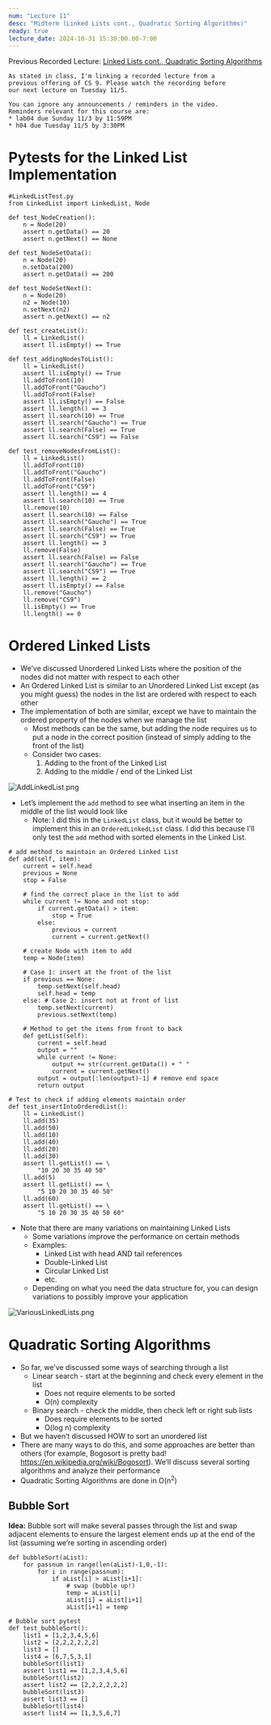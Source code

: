 ```yaml
---
num: "Lecture 11"
desc: "Midterm (Linked Lists cont., Quadratic Sorting Algorithms)"
ready: true
lecture_date: 2024-10-31 15:30:00.00-7:00
---
```


Previous Recorded Lecture: [Linked Lists cont., Quadratic Sorting Algorithms](https://drive.google.com/file/d/14OSHo5E-PQILpspg8rxAPCz_VH7432uQ/view?usp=sharing)

```
As stated in class, I'm linking a recorded lecture from a
previous offering of CS 9. Please watch the recording before
our next lecture on Tuesday 11/5.

You can ignore any announcements / reminders in the video.
Reminders relevant for this course are:
* lab04 due Sunday 11/3 by 11:59PM
* h04 due Tuesday 11/5 by 3:30PM
```

# Pytests for the Linked List Implementation

```
#LinkedListTest.py
from LinkedList import LinkedList, Node

def test_NodeCreation():
	n = Node(20)
	assert n.getData() == 20
	assert n.getNext() == None

def test_NodeSetData():
	n = Node(20)
	n.setData(200)
	assert n.getData() == 200

def test_NodeSetNext():
	n = Node(20)
	n2 = Node(10)
	n.setNext(n2)
	assert n.getNext() == n2

def test_createList():
	ll = LinkedList()
	assert ll.isEmpty() == True

def test_addingNodesToList():
	ll = LinkedList()
	assert ll.isEmpty() == True
	ll.addToFront(10)
	ll.addToFront("Gaucho")
	ll.addToFront(False)
	assert ll.isEmpty() == False
	assert ll.length() == 3
	assert ll.search(10) == True
	assert ll.search("Gaucho") == True
	assert ll.search(False) == True
	assert ll.search("CS9") == False

def test_removeNodesFromList():
	ll = LinkedList()
	ll.addToFront(10)
	ll.addToFront("Gaucho")
	ll.addToFront(False)
	ll.addToFront("CS9")
	assert ll.length() == 4
	assert ll.search(10) == True
	ll.remove(10)
	assert ll.search(10) == False
	assert ll.search("Gaucho") == True
	assert ll.search(False) == True
	assert ll.search("CS9") == True
	assert ll.length() == 3
	ll.remove(False)
	assert ll.search(False) == False
	assert ll.search("Gaucho") == True
	assert ll.search("CS9") == True
	assert ll.length() == 2
	assert ll.isEmpty() == False
	ll.remove("Gaucho")
	ll.remove("CS9")
	ll.isEmpty() == True
	ll.length() == 0
```

# Ordered Linked Lists
* We’ve discussed Unordered Linked Lists where the position of the nodes did not matter with respect to each other
* An Ordered Linked List is similar to an Unordered Linked List except (as you might guess) the nodes in the list are ordered with respect to each other
* The implementation of both are similar, except we have to maintain the ordered property of the nodes when we manage the list
	* Most methods can be the same, but adding the node requires us to put a node in the correct position (instead of simply adding to the front of the list)
	* Consider two cases:
		1. Adding to the front of the Linked List
		2. Adding to the middle / end of the Linked List

![AddLinkedList.png](AddLinkedList.png)

* Let’s implement the `add` method to see what inserting an item in the middle of the list would look like
	* Note: I did this in the `LinkedList` class, but it would be better to implement this in an `OrderedLinkedList` class. I did this because I'll only test the `add` method with sorted elements in the Linked List.

```
# add method to maintain an Ordered Linked List
def add(self, item):
	current = self.head
	previous = None
	stop = False

	# find the correct place in the list to add
	while current != None and not stop:
		if current.getData() > item:
			stop = True
		else:
			previous = current
			current = current.getNext()

	# create Node with item to add
	temp = Node(item)

	# Case 1: insert at the front of the list
	if previous == None:
		temp.setNext(self.head)
		self.head = temp
	else: # Case 2: insert not at front of list
		temp.setNext(current)
		previous.setNext(temp)

	# Method to get the items from front to back
	def getList(self):
		current = self.head
		output = ""
		while current != None:
			output += str(current.getData()) + " "
			current = current.getNext()
		output = output[:len(output)-1] # remove end space
		return output
```
```
# Test to check if adding elements maintain order
def test_insertIntoOrderedList():
	ll = LinkedList()
	ll.add(35)
	ll.add(50)
	ll.add(10)
	ll.add(40)
	ll.add(20)
	ll.add(30)
	assert ll.getList() == \
		"10 20 30 35 40 50"
	ll.add(5)
	assert ll.getList() == \
		"5 10 20 30 35 40 50"
	ll.add(60)
	assert ll.getList() == \
		"5 10 20 30 35 40 50 60"
```

* Note that there are many variations on maintaining Linked Lists
	* Some variations improve the performance on certain methods
	* Examples:
		* Linked List with head AND tail references
		* Double-Linked List
		* Circular Linked List
		* etc.
	* Depending on what you need the data structure for, you can design variations to possibly improve your application

![VariousLinkedLists.png](VariousLinkedLists.png)

# Quadratic Sorting Algorithms

* So far, we’ve discussed some ways of searching through a list
	* Linear search - start at the beginning and check every element in the list
		* Does not require elements to be sorted
		* O(n) complexity
	* Binary search - check the middle, then check left or right sub lists
		* Does require elements to be sorted
		* O(log n) complexity
* But we haven’t discussed HOW to sort an unordered list
* There are many ways to do this, and some approaches are better than others (for example, Bogosort is pretty bad! <https://en.wikipedia.org/wiki/Bogosort>). We’ll discuss several sorting algorithms and analyze their performance
* Quadratic Sorting Algorithms are done in O(n<sup>2</sup>)

## Bubble Sort
<b>Idea:</b> Bubble sort will make several passes through the list and swap adjacent elements to ensure the largest element ends up at the end of the list (assuming we’re sorting in ascending order)

```
def bubbleSort(aList):
	for passnum in range(len(aList)-1,0,-1):
		for i in range(passnum):
			if aList[i] > aList[i+1]:
				# swap (bubble up!)
				temp = aList[i]
				aList[i] = aList[i+1]
				aList[i+1] = temp
```
```
# Bubble sort pytest
def test_bubbleSort():
	list1 = [1,2,3,4,5,6]
	list2 = [2,2,2,2,2,2]
	list3 = []
	list4 = [6,7,5,3,1]
	bubbleSort(list1)
	assert list1 == [1,2,3,4,5,6]
	bubbleSort(list2)
	assert list2 == [2,2,2,2,2,2]
	bubbleSort(list3)
	assert list3 == []
	bubbleSort(list4)
	assert list4 == [1,3,5,6,7]
```